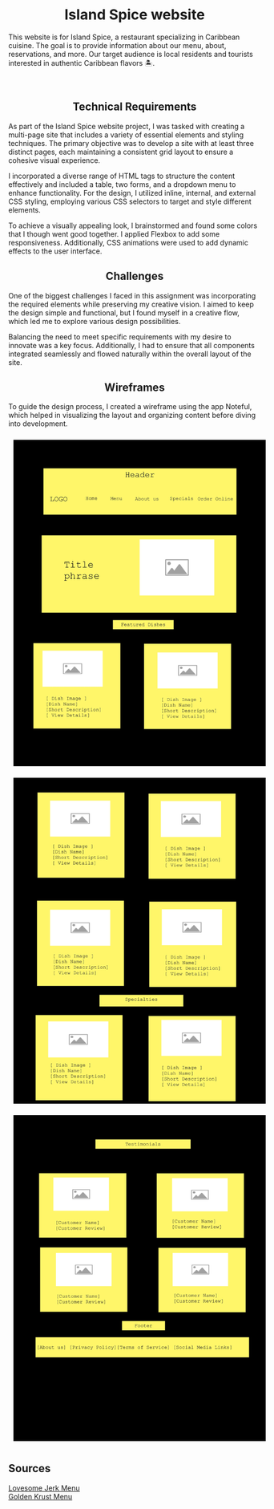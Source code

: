 <h1 style="text-align: center;">Island Spice website</h1>

<p>This website is for Island Spice, a restaurant specializing in Caribbean cuisine. The goal is to provide information about our menu, about, reservations, and more. Our target audience is local residents and tourists interested in authentic Caribbean flavors 🏝️.</p> <br>

<h2 style="text-align: center;">Technical Requirements </h2>

<p>As part of the Island Spice website project, I was tasked with creating a multi-page site that includes a variety of essential elements and styling techniques. The primary objective was to develop a site with at least three distinct pages, each maintaining a consistent grid layout to ensure a cohesive visual experience.</p>

<p> I incorporated a diverse range of HTML tags to structure the content effectively and included a table, two forms, and a dropdown menu to enhance functionality. For the design, I utilized inline, internal, and external CSS styling, employing various CSS selectors to target and style different elements.</p>

<p> To achieve a visually appealing look, I brainstormed and found some colors that I though went good together. I applied Flexbox to add some responsiveness. Additionally, CSS animations were used to add dynamic effects to the user interface.

<h2 style="text-align: center;" > Challenges</h2>

<p>One of the biggest challenges I faced in this assignment was incorporating the required elements while preserving my creative vision. I aimed to keep the design simple and functional, but I found myself in a creative flow, which led me to explore various design possibilities.</p>

<p> Balancing the need to meet specific requirements with my desire to innovate was a key focus. Additionally, I had to ensure that all components integrated seamlessly and flowed naturally within the overall layout of the site.</p>

<h2 style="text-align: center;" >Wireframes</h2 >

<p>To guide the design process, I created a wireframe using the app Noteful, which helped in visualizing the layout and organizing content before diving into development.</p>



<div style="text-align: center;">
    <img src="wireframe1.jpeg" alt="Wireframe 1" style="display: inline-block; margin: 10px;">
    <img src="wireframe2.jpeg" alt="Wireframe 2" style="display: inline-block; margin: 10px;">
    <img src="wireframe3.jpeg" alt="Wireframe 3" style="display: inline-block; margin: 10px;">
</div>

<h2>Sources</h2>

<a href="https://lovesomejerk.com/index.php#premenu" target="_blank">Lovesome Jerk Menu</a><br>
<a href="https://goldenkrust.com/menu/" target="_blank">Golden Krust Menu</a>
